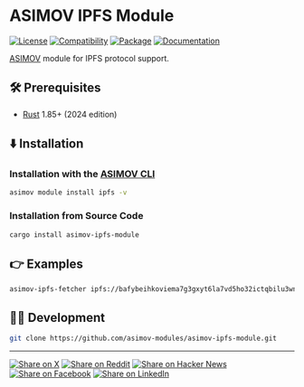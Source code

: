 # ASIMOV IPFS Module

[![License](https://img.shields.io/badge/license-Public%20Domain-blue.svg)](https://unlicense.org)
[![Compatibility](https://img.shields.io/badge/rust-1.85%2B-blue)](https://blog.rust-lang.org/2025/02/20/Rust-1.85.0/)
[![Package](https://img.shields.io/crates/v/asimov-ipfs-module)](https://crates.io/crates/asimov-ipfs-module)
[![Documentation](https://docs.rs/asimov-ipfs-module/badge.svg)](https://docs.rs/asimov-ipfs-module)

[ASIMOV] module for IPFS protocol support.

## 🛠️ Prerequisites

- [Rust](https://rust-lang.org) 1.85+ (2024 edition)

## ⬇️ Installation

### Installation with the [ASIMOV CLI]

```bash
asimov module install ipfs -v
```

### Installation from Source Code

```bash
cargo install asimov-ipfs-module
```

## 👉 Examples

```bash
asimov-ipfs-fetcher ipfs://bafybeihkoviema7g3gxyt6la7vd5ho32ictqbilu3wnlo3rs7ewhnp7lly > fear-nothing.jpeg
```

## 👨‍💻 Development

```bash
git clone https://github.com/asimov-modules/asimov-ipfs-module.git
```

---

[![Share on X](https://img.shields.io/badge/share%20on-x-03A9F4?logo=x)](https://x.com/intent/post?url=https://github.com/asimov-modules/asimov-ipfs-module&text=asimov-ipfs-module)
[![Share on Reddit](https://img.shields.io/badge/share%20on-reddit-red?logo=reddit)](https://reddit.com/submit?url=https://github.com/asimov-modules/asimov-ipfs-module&title=asimov-ipfs-module)
[![Share on Hacker News](https://img.shields.io/badge/share%20on-hn-orange?logo=ycombinator)](https://news.ycombinator.com/submitlink?u=https://github.com/asimov-modules/asimov-ipfs-module&t=asimov-ipfs-module)
[![Share on Facebook](https://img.shields.io/badge/share%20on-fb-1976D2?logo=facebook)](https://www.facebook.com/sharer/sharer.php?u=https://github.com/asimov-modules/asimov-ipfs-module)
[![Share on LinkedIn](https://img.shields.io/badge/share%20on-linkedin-3949AB?logo=linkedin)](https://www.linkedin.com/sharing/share-offsite/?url=https://github.com/asimov-modules/asimov-ipfs-module)

[ASIMOV]: https://asimov.sh
[ASIMOV CLI]: https://github.com/asimov-platform/asimov-cli
